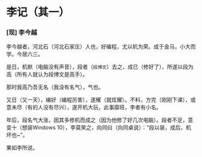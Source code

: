 # **李记**（其一）
### [现] 李今越


李今越者，河北石（河北石家庄）人也，好编程，尤以机为荣。成于金马，小大而学。今居六三。

是日，机默（电脑没有声音），段者（`段博文`）去之，成已（修好了），所遂以段为高（所有人就认为段博文是高手）。

那时我高乃吾无名（我没有名气），气也。

又日（又一天），编好（编程厉害），遂耀（就炫耀）。不料，方完（刚刚下课），或意未尽（有的人没有尽兴），遂开机大玩，此事靡班，李者有小名。

年后，段名气大涨，因其多修机而成之（因为他修了好几次电脑）。段者不足，意变十（想装Windows 10），李莫笑之，向同曰（向同桌说）：“段以装，成后，机坏也~”。

果如李所说。
